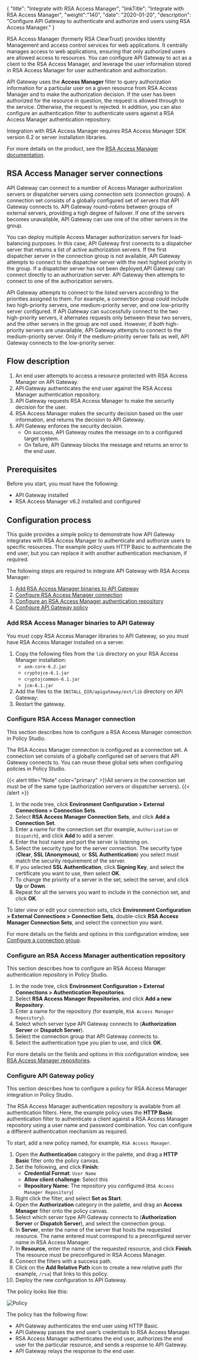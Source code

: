 {
"title": "Integrate with RSA Access Manager",
"linkTitle": "Integrate with RSA Access Manager",
"weight":"140",
"date": "2020-01-20",
"description": "Configure API Gateway to authenticate and authorize end users using RSA Access Manager."
}

RSA Access Manager (formerly RSA ClearTrust) provides Identity Management and access control services for web applications. It centrally manages access to web applications, ensuring that only authorized users are allowed access to resources. You can configure API Gateway to act as a client to the RSA Access Manager, and leverage the user information stored in RSA Access Manager for user authentication and authorization.

API Gateway uses the **Access Manager** filter to query authorization information for a particular user on a given resource from RSA Access Manager and to make the authorization decision. If the user has been authorized for the resource in question, the request is allowed through to the service. Otherwise, the request is rejected. In addition, you can also configure an authentication filter to authenticate users against a RSA Access Manager authentication repository.

Integration with RSA Access Manager requires RSA Access Manager SDK version 6.2 or server installation libraries.

For more details on the product, see the [RSA Access Manager documentation](https://community.rsa.com/community/products/access-manager/server-62).

## RSA Access Manager server connections

API Gateway can connect to a number of Access Manager authorization servers or dispatcher servers using *connection sets* (connection groups). A connection set consists of a globally configured set of servers that API Gateway connects to. API Gateway round-robins between groups of external servers, providing a high degree of failover. If one of the servers becomes unavailable, API Gateway can use one of the other servers in the group.

You can deploy multiple Access Manager authorization servers for load-balancing purposes. In this case, API Gateway first connects to a dispatcher server that returns a list of active authorization servers. If the first dispatcher server in the connection group is not available, API Gateway attempts to connect to the dispatcher server with the next highest priority in the group. If a dispatcher server has not been deployed,API Gateway can connect directly to an authorization server. API Gateway then attempts to connect to one of the authorization servers.

API Gateway attempts to connect to the listed servers according to the priorities assigned to them. For example, a connection group could include two high-priority servers, one medium-priority server, and one low-priority server configured. If API Gateway can successfully connect to the two high-priority servers, it alternates requests only between these two servers, and the other servers in the group are not used. However, if *both* high-priority servers are unavailable, API Gateway attempts to connect to the medium-priority server. Only if the medium-priority server fails as well, API Gateway connects to the low-priority server.

## Flow description

1. An end user attempts to access a resource protected with RSA Access Manager on API Gateway.
2. API Gateway authenticates the end user against the RSA Access Manager authentication repository.
3. API Gateway requests RSA Access Manager to make the security decision for the user.
4. RSA Access Manager makes the security decision based on the user information, and returns the decision to API Gateway.
5. API Gateway enforces the security decision.
    * On success, API Gateway routes the message on to a configured target system.
    * On failure, API Gateway blocks the message and returns an error to the end user.

## Prerequisites

Before you start, you must have the following:

* API Gateway installed
* RSA Access Manager v6.2 installed and configured

## Configuration process

This guide provides a simple policy to demonstrate how API Gateway integrates with RSA Access Manager to authenticate and authorize users to specific resources. The example policy uses HTTP Basic to authenticate the end user, but you can replace it with another authentication mechanism, if required.

The following steps are required to integrate API Gateway with RSA Access Manager:

1. [Add RSA Access Manager binaries to API Gateway](#add-rsa-access-manager-binaries-to-api-gateway)
2. [Configure RSA Access Manager connection](#configure-rsa-access-manager-connection)
3. [Configure an RSA Access Manager authentication repository](#configure-an-rsa-access-manager-authentication-repository)
4. [Configure API Gateway policy](#configure-api-gateway-policy)

### Add RSA Access Manager binaries to API Gateway

You must copy RSA Access Manager libraries to API Gateway, so you must have RSA Access Manager installed on a server.

1. Copy the following files from the `lib` directory on your RSA Access Manager installation:
    * `axm-core-6.2.jar`
    * `cryptojce-6.1.jar`
    * `cryptojcommon-6.1.jar`
    * `jcm-6.1.jar`
2. Add the files to the `INSTALL_DIR/apigateway/ext/lib` directory on API Gateway:
3. Restart the gateway.

### Configure RSA Access Manager connection

This section describes how to configure a RSA Access Manager connection in Policy Studio.

The RSA Access Manager connection is configured as a connection set. A connection set consists of a globally configured set of servers that API Gateway connects to. You can reuse these global sets when configuring policies in Policy Studio.

{{< alert title="Note" color="primary" >}}All servers in the connection set must be of the same type (authorization servers or dispatcher servers). {{< /alert >}}

1. In the node tree, click **Environment Configuration > External Connections > Connection Sets**.
2. Select **RSA Access Manager Connection Sets**, and click **Add a Connection Set**.
3. Enter a name for the connection set (for example, `Authorization` or `Dispatch`), and click **Add** to add a server.
4. Enter the host name and port the server is listening on.
5. Select the security type for the server connection. The security type (**Clear**, **SSL (Anonymous)**, or **SSL Authentication**) you select must match the security requirement of the server.
6. If you selected **SSL Authentication**, click **Signing Key**, and select the certificate you want to use, then select **OK**.
7. To change the priority of a server in the set, select the server, and click **Up** or **Down**.
8. Repeat for all the servers you want to include in the connection set, and click **OK**.

To later view or edit your connection sets, click **Environment Configuration > External Connections > Connection Sets**, double-click **RSA Access Manager Connection Sets**, and select the connection you want.

For more details on the fields and options in this configuration window, see [Configure a connection group](/docs/apim_policydev/apigw_external_connections/common_connection_groups#configure-a-connection-group).

### Configure an RSA Access Manager authentication repository

This section describes how to configure an RSA Access Manager authentication repository in Policy Studio.

1. In the node tree, click **Environment Configuration > External Connections > Authentication Repositories**.
2. Select **RSA Access Manager Repositories**, and click **Add a new Repository**.
3. Enter a name for the repository (for example, `RSA Access Manager Repository`).
4. Select which server type API Gateway connects to (**Authorization Server** or **Dispatch Server**).
5. Select the connection group that API Gateway connects to.
6. Select the authentication type you plan to use, and click **OK**.

For more details on the fields and options in this configuration window, see [RSA Access Manager repositories](/docs/apim_policydev/apigw_external_connections/common_user_store#rsa-access-manager-repositories).

### Configure API Gateway policy

This section describes how to configure a policy for RSA Access Manager integration in Policy Studio.

The RSA Access Manager authentication repository is available from all authentication filters. Here, the example policy uses the **HTTP Basic** authentication filter to authenticate a client against a RSA Access Manager repository using a user name and password combination. You can configure a different authentication mechanism as required.

To start, add a new policy named, for example, `RSA Access Manager`.

1. Open the **Authentication** category in the palette, and drag a **HTTP Basic** filter onto the policy canvas.
2. Set the following, and click **Finish**:
    * **Credential Format**: `User Name`
    * **Allow client challenge**: Select this
    * **Repository Name**: The repository you configured (`RSA Access Manager Repository`)
3. Right click the filter, and select **Set as Start**.
4. Open the **Authorization** category in the palette, and drag an **Access Manager** filter onto the policy canvas.
5. Select which server type API Gateway connects to (**Authorization Server** or **Dispatch Server**), and select the connection group.
6. In **Server**, enter the name of the server that hosts the requested resource. The name entered must correspond to a preconfigured server name in RSA Access Manager.
7. In **Resource**, enter the name of the requested resource, and click **Finish**. The resource must be preconfigured in RSA Access Manager.
8. Connect the filters with a success path.
9. Click on the **Add Relative Path** icon to create a new relative path (for example, `/rsa`) that links to this policy.
10. Deploy the new configuration to API Gateway.

The policy looks like this:

![Policy](/Images/IntegrationGuides/auth_auth/rsa_policy.png)

The policy has the following flow:

* API Gateway authenticates the end user using HTTP Basic.
* API Gateway passes the end user’s credentials to RSA Access Manager.
* RSA Access Manager authenticates the end user, authorizes the end user for the particular resource, and sends a response to API Gateway.
* API Gateway relays the response to the end user.
